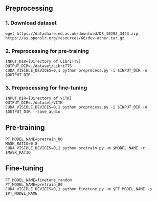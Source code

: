 ## Preprocessing
### 1. Download dataset
```
wget https://datashare.ed.ac.uk/download/DS_10283_3443.zip
https://us.openslr.org/resources/60/dev-other.tar.gz
```
### 2. Preprocessing for pre-training
```
INPUT_DIR=[Directory of LibriTTS]
OUTPUT_DIR=./dataset/LibriTTS
CUDA_VISIBLE_DEVICES=0,1 python preprocess.py -i $INPUT_DIR -o $OUTPUT_DIR
```
### 3. Preprocessing for fine-tuning
```
INPUT_DIR=[Directory of VCTK]
OUTPUT_DIR=./dataset/VCTK
CUDA_VISIBLE_DEVICES=0,1 python preprocess.py -i $INPUT_DIR -o $OUTPUT_DIR --save_audio
```
## Pre-training
```
PT_MODEL_NAME=pretrain_80
MASK_RATIO=0.8
CUDA_VISIBLE_DEVICES=0,1 python pretrain.py -m $MODEL_NAME -r $MASK_RATIO
```

## Fine-tuning
```
FT_MODEL_NAME=finetune_random
PT_MODEL_NAME=pretrain_80
CUDA_VISIBLE_DEVICES=0,1 python finetune.py -m $FT_MODEL_NAME -p $PT_MODEL_NAME
```
